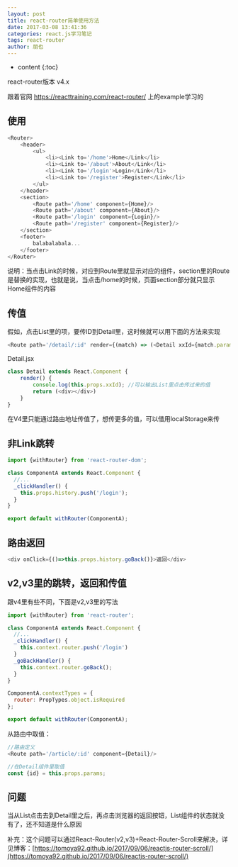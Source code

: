 ```yaml
---
layout: post
title: react-router简单使用方法
date: 2017-03-08 13:41:36
categories: react.js学习笔记
tags: react-router
author: 朋也
---
```


* content
{:toc}

react-router版本 v4.x

跟着官网 https://reacttraining.com/react-router/ 上的example学习的

## 使用

```js
<Router>
    <header>
        <ul>
            <li><Link to='/home'>Home</Link</li>
            <li><Link to='/about'>About</Link</li>
            <li><Link to='/login'>Login</Link</li>
            <li><Link to='/register'>Register</Link</li>
        </ul>
    </header>
    <section>
        <Route path='/home' component={Home}/>
        <Route path='/about' component={About}/>
        <Route path='/login' component={Login}/>
        <Route path='/register' component={Register}/>
    </section>
    <footer>
        balabalabala...
    </footer>
</Router>
```





说明：当点击Link的时候，对应到Route里就显示对应的组件，section里的Route是替换的实现，也就是说，当点击/home的时候，页面section部分就只显示Home组件的内容

## 传值

假如，点击List里的项，要传ID到Detail里，这时候就可以用下面的方法来实现

```js
<Route path='/detail/:id' render={(match) => (<Detail xxId={match.params.id}/>)}/>
```

Detail.jsx

```js
class Detail extends React.Component {
    render() {
        console.log(this.props.xxId); //可以输出List里点击传过来的值
        return (<div></div>)
    }
}
```

在V4里只能通过路由地址传值了，想传更多的值，可以借用localStorage来传

## 非Link跳转

```js
import {withRouter} from 'react-router-dom';

class ComponentA extends React.Component {
  //...
  _clickHandler() {
    this.props.history.push('/login');
  }
}

export default withRouter(ComponentA);
```

## 路由返回

```js
<div onClick={()=>this.props.history.goBack()}>返回</div>
```

## v2,v3里的跳转，返回和传值

跟v4里有些不同，下面是v2,v3里的写法

```js
import {withRouter} from 'react-router';

class ComponentA extends React.Component {
  //...
  _clickHandler() {
    this.context.router.push('/login')
  }
  _goBackHandler() {
    this.context.router.goBack();
  }
}

ComponentA.contextTypes = {
  router: PropTypes.object.isRequired
};

export default withRouter(ComponentA);
```

从路由中取值：

```js
//路由定义
<Route path='/article/:id' component={Detail}/>

//在Detail组件里取值
const {id} = this.props.params;
```

## 问题

当从List点击去到Detail里之后，再点击浏览器的返回按钮，List组件的状态就没有了，还不知道是什么原因

补充：这个问题可以通过React-Router(v2,v3)+React-Router-Scroll来解决，详见博客：[https://tomoya92.github.io/2017/09/06/reactjs-router-scroll/](https://tomoya92.github.io/2017/09/06/reactjs-router-scroll/)
